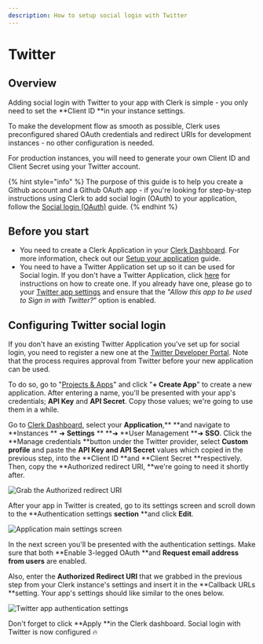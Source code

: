 ```yaml
---
description: How to setup social login with Twitter
---
```


# Twitter

## Overview

Adding social login with Twitter to your app with Clerk is simple -  you only need to set the **Client ID **in your instance settings.

To make the development flow as smooth as possible, Clerk uses preconfigured shared OAuth credentials and redirect URIs for development instances - no other configuration is needed.&#x20;

For production instances, you will need to generate your own Client ID and Client Secret using your Twitter account.

{% hint style="info" %}
The purpose of this guide is to help you create a Github account and a Github OAuth app - if you're looking for step-by-step instructions using Clerk to add social login (OAuth) to your application, follow the [Social login (OAuth)](../../popular-guides/social-login-oauth.md) guide.
{% endhint %}

## Before you start

* You need to create a Clerk Application in your [Clerk Dashboard](https://dashboard.clerk.dev). For more information, check out our [Setup your application](../../popular-guides/setup-your-application.md) guide.
* You need to have a Twitter Application set up so it can be used for Social login. If you don't have a Twitter Application, click [here](https://developer.twitter.com/en/docs/apps/overview) for instructions on how to create one. If you already have one, please go to your [Twitter app settings](https://developer.twitter.com/content/developer-twitter/en/docs/basics/developer-portal/guides/apps) and ensure that the _"Allow this app to be used to Sign in with Twitter?_” option is enabled.

## Configuring Twitter social login

If you don't have an existing Twitter Application you've set up for social login, you need to register a new one at the [Twitter Developer Portal](https://developer.twitter.com/en/portal/dashboard). Note that the process requires approval from Twitter before your new application can be used.

To do so, go to "[Projects & Apps](https://developer.twitter.com/en/portal/projects-and-apps)" and click "**+ Create App**" to create a new application. After entering a name, you'll be presented with your app's credentials; **API Key** and **API Secret**. Copy those values; we're going to use them in a while.

Go to [Clerk Dashboard](https://dashboard.clerk.dev), select your **Application**,** **and navigate to **Instances ** ➜  **Settings** ** **➜  **User Management **➜ **SSO**. Click the **Manage credentials **button under the Twitter provider, select **Custom profile** and paste the **API Key **and** API Secret** values which copied in the previous step, into the **Client ID **and **Client Secret **respectively. Then, copy the **Authorized redirect URI, **we're going to need it shortly after.

![Grab the Authorized redirect URI](../../.gitbook/assets/dashboard\_redirect\_uri.png)

After your app in Twitter is created, go to its settings screen and scroll down to the **Authentication settings **section** **and click **Edit**.

![Application main settings screen](../../.gitbook/assets/twitter\_auth\_settings.png)



In the next screen you'll be presented with the authentication settings. Make sure that both **Enable 3-legged OAuth **and **Request email address from users** are enabled.

Also, enter the **Authorized Redirect URI** that we grabbed in the previous step from your Clerk instance's settings and insert it in the **Callback URLs **setting. Your app's settings should like similar to the ones below.

![Twitter app authentication settings](../../.gitbook/assets/twitter\_auth\_settings\_in.png)

Don't forget to click **Apply **in the Clerk dashboard. Social login with Twitter is now configured 🔥&#x20;
